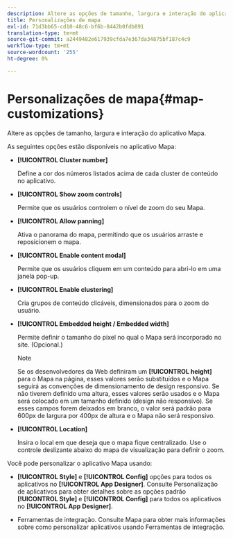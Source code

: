 ```yaml
---
description: Altere as opções de tamanho, largura e interação do aplicativo Mapa.
title: Personalizações de mapa
exl-id: 71d3bb65-cd10-48c6-bf6b-8442b0fdb891
translation-type: tm+mt
source-git-commit: a2449482e617939cfda7e367da34875bf187c4c9
workflow-type: tm+mt
source-wordcount: '255'
ht-degree: 0%

---
```


# Personalizações de mapa{#map-customizations}

Altere as opções de tamanho, largura e interação do aplicativo Mapa.



As seguintes opções estão disponíveis no aplicativo Mapa:

* **[!UICONTROL Cluster number]**

   Define a cor dos números listados acima de cada cluster de conteúdo no aplicativo.

* **[!UICONTROL Show zoom controls]**

   Permite que os usuários controlem o nível de zoom do seu Mapa.

* **[!UICONTROL Allow panning]**

   Ativa o panorama do mapa, permitindo que os usuários arraste e reposicionem o mapa.

* **[!UICONTROL Enable content modal]**

   Permite que os usuários cliquem em um conteúdo para abri-lo em uma janela pop-up.

* **[!UICONTROL Enable clustering]**

   Cria grupos de conteúdo clicáveis, dimensionados para o zoom do usuário.

* **[!UICONTROL Embedded height / Embedded width]**

   Permite definir o tamanho do pixel no qual o Mapa será incorporado no site. (Opcional.)

   >[!NOTE]
   >
   >Se os desenvolvedores da Web definiram um **[!UICONTROL height]** para o Mapa na página, esses valores serão substituídos e o Mapa seguirá as convenções de dimensionamento de design responsivo. Se não tiverem definido uma altura, esses valores serão usados e o Mapa será colocado em um tamanho definido (design não responsivo). Se esses campos forem deixados em branco, o valor será padrão para 600px de largura por 400px de altura e o Mapa não será responsivo.

* **[!UICONTROL Location]**

   Insira o local em que deseja que o mapa fique centralizado. Use o controle deslizante abaixo do mapa de visualização para definir o zoom.

Você pode personalizar o aplicativo Mapa usando:

* **[!UICONTROL Style]** e  **[!UICONTROL Config]** opções para todos os aplicativos no  **[!UICONTROL App Designer]**. Consulte Personalização de aplicativos para obter detalhes sobre as opções padrão **[!UICONTROL Style]** e **[!UICONTROL Config]** para todos os aplicativos no **[!UICONTROL App Designer]**.

* Ferramentas de integração. Consulte Mapa para obter mais informações sobre como personalizar aplicativos usando Ferramentas de integração.

